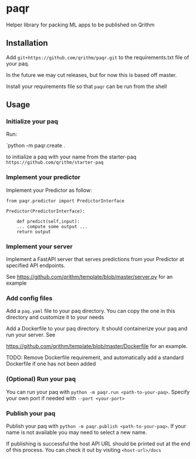 # paqr

Helper library for packing ML apps to be published on Qrithm

## Installation

Add `git+https://github.com/qrithm/paqr.git` to the requirements.txt file of your paq.

In the future we may cut releases, but for now this is based off master.

Install your requirements file so that `paqr` can be run from the shell

## Usage

### Initialize your paq

Run:

`python -m paqr.create . <your-paq-name>

to initialize a paq with your name from the starter-paq `https://github.com/qrithm/starter-paq`

### Implement your predictor

Implement your Predictor as follow:

```
from paqr.predictor import PredictorInterface

Predictor(PredictorInterface):

    def predict(self,input):
    ... compute some output ...
    return output
```

### Implement your server

Implement a FastAPI server that serves predictions from your Predictor at specified API endpoints.

See https://github.com/qrithm/template/blob/master/server.py for an example

### Add config files

Add a `paq.yaml` file to your paq directory. You can copy the one in this directory and customize it to your needs

Add a Dockerfile to your paq directory. It should containerize your paq and run your server. See

https://github.com/qrithm/template/blob/master/Dockerfile for an example.

TODO: Remove Dockerfile requirement, and automatically add a standard Dockerfile if one has not been added

### (Optional) Run your paq

You can run your paq with `python -m paqr.run <path-to-your-paq>`. Specify your own port if needed with `--port <your-port>`

### Publish your paq

Publish your paq with `python -m paqr.publish <path-to-your-paq>`. If your name is not available you may need to select a new name.

If publishing is successful the host API URL should be printed out at the end of this process. You can check it out by visiting `<host-url>/docs`
